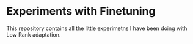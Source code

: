 # Experiments with Finetuning

This repository contains all the little experimetns I have been doing with Low Rank adaptation. 
